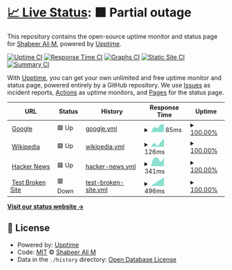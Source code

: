 # [📈 Live Status](https://shabeer-ali-m.github.io/upptime): <!--live status--> **🟧 Partial outage**

This repository contains the open-source uptime monitor and status page for [Shabeer Ali M](https://shabeer-ali-m.github.io/upptime), powered by [Upptime](https://github.com/upptime/upptime).

[![Uptime CI](https://github.com/shabeer-ali-m/upptime/workflows/Uptime%20CI/badge.svg)](https://github.com/shabeer-ali-m/upptime/actions?query=workflow%3A%22Uptime+CI%22)
[![Response Time CI](https://github.com/shabeer-ali-m/upptime/workflows/Response%20Time%20CI/badge.svg)](https://github.com/shabeer-ali-m/upptime/actions?query=workflow%3A%22Response+Time+CI%22)
[![Graphs CI](https://github.com/shabeer-ali-m/upptime/workflows/Graphs%20CI/badge.svg)](https://github.com/shabeer-ali-m/upptime/actions?query=workflow%3A%22Graphs+CI%22)
[![Static Site CI](https://github.com/shabeer-ali-m/upptime/workflows/Static%20Site%20CI/badge.svg)](https://github.com/shabeer-ali-m/upptime/actions?query=workflow%3A%22Static+Site+CI%22)
[![Summary CI](https://github.com/shabeer-ali-m/upptime/workflows/Summary%20CI/badge.svg)](https://github.com/shabeer-ali-m/upptime/actions?query=workflow%3A%22Summary+CI%22)

With [Upptime](https://upptime.js.org), you can get your own unlimited and free uptime monitor and status page, powered entirely by a GitHub repository. We use [Issues](https://github.com/shabeer-ali-m/upptime/issues) as incident reports, [Actions](https://github.com/shabeer-ali-m/upptime/actions) as uptime monitors, and [Pages](https://shabeer-ali-m.github.io/upptime) for the status page.

<!--start: status pages-->
<!-- This summary is generated by Upptime (https://github.com/upptime/upptime) -->
<!-- Do not edit this manually, your changes will be overwritten -->
<!-- prettier-ignore -->
| URL | Status | History | Response Time | Uptime |
| --- | ------ | ------- | ------------- | ------ |
| <img alt="" src="https://favicons.githubusercontent.com/www.google.com" height="13"> [Google](https://www.google.com) | 🟩 Up | [google.yml](https://github.com/shabeer-ali-m/upptime/commits/HEAD/history/google.yml) | <details><summary><img alt="Response time graph" src="./graphs/google/response-time-week.png" height="20"> 85ms</summary><br><a href="https://shabeer-ali-m.github.io/upptime/history/google"><img alt="Response time 85" src="https://img.shields.io/endpoint?url=https%3A%2F%2Fraw.githubusercontent.com%2Fshabeer-ali-m%2Fupptime%2FHEAD%2Fapi%2Fgoogle%2Fresponse-time.json"></a><br><a href="https://shabeer-ali-m.github.io/upptime/history/google"><img alt="24-hour response time 85" src="https://img.shields.io/endpoint?url=https%3A%2F%2Fraw.githubusercontent.com%2Fshabeer-ali-m%2Fupptime%2FHEAD%2Fapi%2Fgoogle%2Fresponse-time-day.json"></a><br><a href="https://shabeer-ali-m.github.io/upptime/history/google"><img alt="7-day response time 85" src="https://img.shields.io/endpoint?url=https%3A%2F%2Fraw.githubusercontent.com%2Fshabeer-ali-m%2Fupptime%2FHEAD%2Fapi%2Fgoogle%2Fresponse-time-week.json"></a><br><a href="https://shabeer-ali-m.github.io/upptime/history/google"><img alt="30-day response time 85" src="https://img.shields.io/endpoint?url=https%3A%2F%2Fraw.githubusercontent.com%2Fshabeer-ali-m%2Fupptime%2FHEAD%2Fapi%2Fgoogle%2Fresponse-time-month.json"></a><br><a href="https://shabeer-ali-m.github.io/upptime/history/google"><img alt="1-year response time 85" src="https://img.shields.io/endpoint?url=https%3A%2F%2Fraw.githubusercontent.com%2Fshabeer-ali-m%2Fupptime%2FHEAD%2Fapi%2Fgoogle%2Fresponse-time-year.json"></a></details> | <details><summary><a href="https://shabeer-ali-m.github.io/upptime/history/google">100.00%</a></summary><a href="https://shabeer-ali-m.github.io/upptime/history/google"><img alt="All-time uptime 100.00%" src="https://img.shields.io/endpoint?url=https%3A%2F%2Fraw.githubusercontent.com%2Fshabeer-ali-m%2Fupptime%2FHEAD%2Fapi%2Fgoogle%2Fuptime.json"></a><br><a href="https://shabeer-ali-m.github.io/upptime/history/google"><img alt="24-hour uptime 100.00%" src="https://img.shields.io/endpoint?url=https%3A%2F%2Fraw.githubusercontent.com%2Fshabeer-ali-m%2Fupptime%2FHEAD%2Fapi%2Fgoogle%2Fuptime-day.json"></a><br><a href="https://shabeer-ali-m.github.io/upptime/history/google"><img alt="7-day uptime 100.00%" src="https://img.shields.io/endpoint?url=https%3A%2F%2Fraw.githubusercontent.com%2Fshabeer-ali-m%2Fupptime%2FHEAD%2Fapi%2Fgoogle%2Fuptime-week.json"></a><br><a href="https://shabeer-ali-m.github.io/upptime/history/google"><img alt="30-day uptime 100.00%" src="https://img.shields.io/endpoint?url=https%3A%2F%2Fraw.githubusercontent.com%2Fshabeer-ali-m%2Fupptime%2FHEAD%2Fapi%2Fgoogle%2Fuptime-month.json"></a><br><a href="https://shabeer-ali-m.github.io/upptime/history/google"><img alt="1-year uptime 100.00%" src="https://img.shields.io/endpoint?url=https%3A%2F%2Fraw.githubusercontent.com%2Fshabeer-ali-m%2Fupptime%2FHEAD%2Fapi%2Fgoogle%2Fuptime-year.json"></a></details>
| <img alt="" src="https://favicons.githubusercontent.com/en.wikipedia.org" height="13"> [Wikipedia](https://en.wikipedia.org) | 🟩 Up | [wikipedia.yml](https://github.com/shabeer-ali-m/upptime/commits/HEAD/history/wikipedia.yml) | <details><summary><img alt="Response time graph" src="./graphs/wikipedia/response-time-week.png" height="20"> 126ms</summary><br><a href="https://shabeer-ali-m.github.io/upptime/history/wikipedia"><img alt="Response time 126" src="https://img.shields.io/endpoint?url=https%3A%2F%2Fraw.githubusercontent.com%2Fshabeer-ali-m%2Fupptime%2FHEAD%2Fapi%2Fwikipedia%2Fresponse-time.json"></a><br><a href="https://shabeer-ali-m.github.io/upptime/history/wikipedia"><img alt="24-hour response time 126" src="https://img.shields.io/endpoint?url=https%3A%2F%2Fraw.githubusercontent.com%2Fshabeer-ali-m%2Fupptime%2FHEAD%2Fapi%2Fwikipedia%2Fresponse-time-day.json"></a><br><a href="https://shabeer-ali-m.github.io/upptime/history/wikipedia"><img alt="7-day response time 126" src="https://img.shields.io/endpoint?url=https%3A%2F%2Fraw.githubusercontent.com%2Fshabeer-ali-m%2Fupptime%2FHEAD%2Fapi%2Fwikipedia%2Fresponse-time-week.json"></a><br><a href="https://shabeer-ali-m.github.io/upptime/history/wikipedia"><img alt="30-day response time 126" src="https://img.shields.io/endpoint?url=https%3A%2F%2Fraw.githubusercontent.com%2Fshabeer-ali-m%2Fupptime%2FHEAD%2Fapi%2Fwikipedia%2Fresponse-time-month.json"></a><br><a href="https://shabeer-ali-m.github.io/upptime/history/wikipedia"><img alt="1-year response time 126" src="https://img.shields.io/endpoint?url=https%3A%2F%2Fraw.githubusercontent.com%2Fshabeer-ali-m%2Fupptime%2FHEAD%2Fapi%2Fwikipedia%2Fresponse-time-year.json"></a></details> | <details><summary><a href="https://shabeer-ali-m.github.io/upptime/history/wikipedia">100.00%</a></summary><a href="https://shabeer-ali-m.github.io/upptime/history/wikipedia"><img alt="All-time uptime 100.00%" src="https://img.shields.io/endpoint?url=https%3A%2F%2Fraw.githubusercontent.com%2Fshabeer-ali-m%2Fupptime%2FHEAD%2Fapi%2Fwikipedia%2Fuptime.json"></a><br><a href="https://shabeer-ali-m.github.io/upptime/history/wikipedia"><img alt="24-hour uptime 100.00%" src="https://img.shields.io/endpoint?url=https%3A%2F%2Fraw.githubusercontent.com%2Fshabeer-ali-m%2Fupptime%2FHEAD%2Fapi%2Fwikipedia%2Fuptime-day.json"></a><br><a href="https://shabeer-ali-m.github.io/upptime/history/wikipedia"><img alt="7-day uptime 100.00%" src="https://img.shields.io/endpoint?url=https%3A%2F%2Fraw.githubusercontent.com%2Fshabeer-ali-m%2Fupptime%2FHEAD%2Fapi%2Fwikipedia%2Fuptime-week.json"></a><br><a href="https://shabeer-ali-m.github.io/upptime/history/wikipedia"><img alt="30-day uptime 100.00%" src="https://img.shields.io/endpoint?url=https%3A%2F%2Fraw.githubusercontent.com%2Fshabeer-ali-m%2Fupptime%2FHEAD%2Fapi%2Fwikipedia%2Fuptime-month.json"></a><br><a href="https://shabeer-ali-m.github.io/upptime/history/wikipedia"><img alt="1-year uptime 100.00%" src="https://img.shields.io/endpoint?url=https%3A%2F%2Fraw.githubusercontent.com%2Fshabeer-ali-m%2Fupptime%2FHEAD%2Fapi%2Fwikipedia%2Fuptime-year.json"></a></details>
| <img alt="" src="https://favicons.githubusercontent.com/news.ycombinator.com" height="13"> [Hacker News](https://news.ycombinator.com) | 🟩 Up | [hacker-news.yml](https://github.com/shabeer-ali-m/upptime/commits/HEAD/history/hacker-news.yml) | <details><summary><img alt="Response time graph" src="./graphs/hacker-news/response-time-week.png" height="20"> 341ms</summary><br><a href="https://shabeer-ali-m.github.io/upptime/history/hacker-news"><img alt="Response time 341" src="https://img.shields.io/endpoint?url=https%3A%2F%2Fraw.githubusercontent.com%2Fshabeer-ali-m%2Fupptime%2FHEAD%2Fapi%2Fhacker-news%2Fresponse-time.json"></a><br><a href="https://shabeer-ali-m.github.io/upptime/history/hacker-news"><img alt="24-hour response time 341" src="https://img.shields.io/endpoint?url=https%3A%2F%2Fraw.githubusercontent.com%2Fshabeer-ali-m%2Fupptime%2FHEAD%2Fapi%2Fhacker-news%2Fresponse-time-day.json"></a><br><a href="https://shabeer-ali-m.github.io/upptime/history/hacker-news"><img alt="7-day response time 341" src="https://img.shields.io/endpoint?url=https%3A%2F%2Fraw.githubusercontent.com%2Fshabeer-ali-m%2Fupptime%2FHEAD%2Fapi%2Fhacker-news%2Fresponse-time-week.json"></a><br><a href="https://shabeer-ali-m.github.io/upptime/history/hacker-news"><img alt="30-day response time 341" src="https://img.shields.io/endpoint?url=https%3A%2F%2Fraw.githubusercontent.com%2Fshabeer-ali-m%2Fupptime%2FHEAD%2Fapi%2Fhacker-news%2Fresponse-time-month.json"></a><br><a href="https://shabeer-ali-m.github.io/upptime/history/hacker-news"><img alt="1-year response time 341" src="https://img.shields.io/endpoint?url=https%3A%2F%2Fraw.githubusercontent.com%2Fshabeer-ali-m%2Fupptime%2FHEAD%2Fapi%2Fhacker-news%2Fresponse-time-year.json"></a></details> | <details><summary><a href="https://shabeer-ali-m.github.io/upptime/history/hacker-news">100.00%</a></summary><a href="https://shabeer-ali-m.github.io/upptime/history/hacker-news"><img alt="All-time uptime 100.00%" src="https://img.shields.io/endpoint?url=https%3A%2F%2Fraw.githubusercontent.com%2Fshabeer-ali-m%2Fupptime%2FHEAD%2Fapi%2Fhacker-news%2Fuptime.json"></a><br><a href="https://shabeer-ali-m.github.io/upptime/history/hacker-news"><img alt="24-hour uptime 100.00%" src="https://img.shields.io/endpoint?url=https%3A%2F%2Fraw.githubusercontent.com%2Fshabeer-ali-m%2Fupptime%2FHEAD%2Fapi%2Fhacker-news%2Fuptime-day.json"></a><br><a href="https://shabeer-ali-m.github.io/upptime/history/hacker-news"><img alt="7-day uptime 100.00%" src="https://img.shields.io/endpoint?url=https%3A%2F%2Fraw.githubusercontent.com%2Fshabeer-ali-m%2Fupptime%2FHEAD%2Fapi%2Fhacker-news%2Fuptime-week.json"></a><br><a href="https://shabeer-ali-m.github.io/upptime/history/hacker-news"><img alt="30-day uptime 100.00%" src="https://img.shields.io/endpoint?url=https%3A%2F%2Fraw.githubusercontent.com%2Fshabeer-ali-m%2Fupptime%2FHEAD%2Fapi%2Fhacker-news%2Fuptime-month.json"></a><br><a href="https://shabeer-ali-m.github.io/upptime/history/hacker-news"><img alt="1-year uptime 100.00%" src="https://img.shields.io/endpoint?url=https%3A%2F%2Fraw.githubusercontent.com%2Fshabeer-ali-m%2Fupptime%2FHEAD%2Fapi%2Fhacker-news%2Fuptime-year.json"></a></details>
| <img alt="" src="https://favicons.githubusercontent.com/ahmadmart.in" height="13"> [Test Broken Site](http://ahmadmart.in/test/) | 🟥 Down | [test-broken-site.yml](https://github.com/shabeer-ali-m/upptime/commits/HEAD/history/test-broken-site.yml) | <details><summary><img alt="Response time graph" src="./graphs/test-broken-site/response-time-week.png" height="20"> 496ms</summary><br><a href="https://shabeer-ali-m.github.io/upptime/history/test-broken-site"><img alt="Response time 496" src="https://img.shields.io/endpoint?url=https%3A%2F%2Fraw.githubusercontent.com%2Fshabeer-ali-m%2Fupptime%2FHEAD%2Fapi%2Ftest-broken-site%2Fresponse-time.json"></a><br><a href="https://shabeer-ali-m.github.io/upptime/history/test-broken-site"><img alt="24-hour response time 496" src="https://img.shields.io/endpoint?url=https%3A%2F%2Fraw.githubusercontent.com%2Fshabeer-ali-m%2Fupptime%2FHEAD%2Fapi%2Ftest-broken-site%2Fresponse-time-day.json"></a><br><a href="https://shabeer-ali-m.github.io/upptime/history/test-broken-site"><img alt="7-day response time 496" src="https://img.shields.io/endpoint?url=https%3A%2F%2Fraw.githubusercontent.com%2Fshabeer-ali-m%2Fupptime%2FHEAD%2Fapi%2Ftest-broken-site%2Fresponse-time-week.json"></a><br><a href="https://shabeer-ali-m.github.io/upptime/history/test-broken-site"><img alt="30-day response time 496" src="https://img.shields.io/endpoint?url=https%3A%2F%2Fraw.githubusercontent.com%2Fshabeer-ali-m%2Fupptime%2FHEAD%2Fapi%2Ftest-broken-site%2Fresponse-time-month.json"></a><br><a href="https://shabeer-ali-m.github.io/upptime/history/test-broken-site"><img alt="1-year response time 496" src="https://img.shields.io/endpoint?url=https%3A%2F%2Fraw.githubusercontent.com%2Fshabeer-ali-m%2Fupptime%2FHEAD%2Fapi%2Ftest-broken-site%2Fresponse-time-year.json"></a></details> | <details><summary><a href="https://shabeer-ali-m.github.io/upptime/history/test-broken-site">100.00%</a></summary><a href="https://shabeer-ali-m.github.io/upptime/history/test-broken-site"><img alt="All-time uptime 100.00%" src="https://img.shields.io/endpoint?url=https%3A%2F%2Fraw.githubusercontent.com%2Fshabeer-ali-m%2Fupptime%2FHEAD%2Fapi%2Ftest-broken-site%2Fuptime.json"></a><br><a href="https://shabeer-ali-m.github.io/upptime/history/test-broken-site"><img alt="24-hour uptime 99.99%" src="https://img.shields.io/endpoint?url=https%3A%2F%2Fraw.githubusercontent.com%2Fshabeer-ali-m%2Fupptime%2FHEAD%2Fapi%2Ftest-broken-site%2Fuptime-day.json"></a><br><a href="https://shabeer-ali-m.github.io/upptime/history/test-broken-site"><img alt="7-day uptime 100.00%" src="https://img.shields.io/endpoint?url=https%3A%2F%2Fraw.githubusercontent.com%2Fshabeer-ali-m%2Fupptime%2FHEAD%2Fapi%2Ftest-broken-site%2Fuptime-week.json"></a><br><a href="https://shabeer-ali-m.github.io/upptime/history/test-broken-site"><img alt="30-day uptime 100.00%" src="https://img.shields.io/endpoint?url=https%3A%2F%2Fraw.githubusercontent.com%2Fshabeer-ali-m%2Fupptime%2FHEAD%2Fapi%2Ftest-broken-site%2Fuptime-month.json"></a><br><a href="https://shabeer-ali-m.github.io/upptime/history/test-broken-site"><img alt="1-year uptime 100.00%" src="https://img.shields.io/endpoint?url=https%3A%2F%2Fraw.githubusercontent.com%2Fshabeer-ali-m%2Fupptime%2FHEAD%2Fapi%2Ftest-broken-site%2Fuptime-year.json"></a></details>

<!--end: status pages-->

[**Visit our status website →**](https://shabeer-ali-m.github.io/upptime)

## 📄 License

- Powered by: [Upptime](https://github.com/upptime/upptime)
- Code: [MIT](./LICENSE) © [Shabeer Ali M](https://shabeer-ali-m.github.io/upptime)
- Data in the `./history` directory: [Open Database License](https://opendatacommons.org/licenses/odbl/1-0/)
